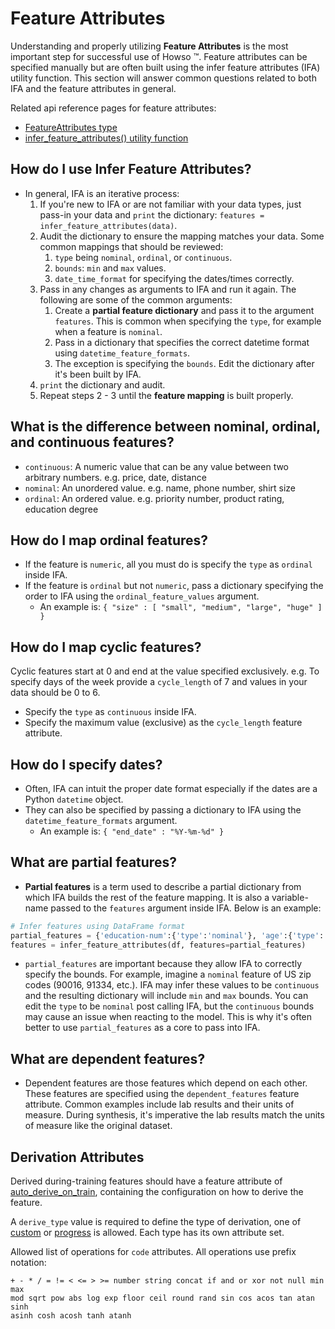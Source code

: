 # Feature Attributes
Understanding and properly utilizing **Feature Attributes** is the most important step for successful use of Howso ™. Feature attributes can be specified manually but are often built using the infer feature attributes (IFA) utility function. This section will answer common questions related to both IFA and the feature attributes in general.

Related api reference pages for feature attributes:
  - [FeatureAttributes type](howso.openapi.models.FeatureAttributes)
  - [infer_feature_attributes() utility function](howso.utilities.infer_feature_attributes)

## How do I use Infer Feature Attributes?
- In general, IFA is an iterative process:
  1. If you're new to IFA or are not familiar with your data types, just pass-in your data and `print` the dictionary:
     `features = infer_feature_attributes(data)`.
  2. Audit the dictionary to ensure the mapping matches your data. Some common mappings that should be reviewed:
     1. `type` being `nominal`, `ordinal`, or `continuous`.
     2. `bounds`: `min` and `max` values.
     3. `date_time_format` for specifying the dates/times correctly.
  3. Pass in any changes as arguments to IFA and run it again. The following are some of the common arguments:
     1. Create a **partial feature dictionary** and pass it to the argument `features`. This is common when specifying the `type`, for example when a feature is `nominal`.
     2. Pass in a dictionary that specifies the correct datetime format using `datetime_feature_formats`.
     3. The exception is specifying the `bounds`. Edit the dictionary after it's been built by IFA.
  4. `print` the dictionary and audit.
  5. Repeat steps 2 - 3 until the **feature mapping** is built properly.

## What is the difference between **nominal**, **ordinal**, and **continuous** features?
- `continuous`: A numeric value that can be any value between two arbitrary numbers. e.g. price, date, distance
- `nominal`: An unordered value. e.g. name, phone number, shirt size
- `ordinal`: An ordered value. e.g. priority number, product rating, education degree

## How do I map **ordinal** features?
- If the feature is `numeric`, all you must do is specify the `type` as `ordinal` inside IFA.
- If the feature is `ordinal` but not `numeric`, pass a dictionary specifying the order to IFA using the `ordinal_feature_values` argument.
  - An example is: `{ "size" : [ "small", "medium", "large", "huge" ] }`

## How do I map **cyclic** features?
Cyclic features start at 0 and end at the value specified exclusively. e.g. To specify days of the week provide a `cycle_length` of 7 and values in your data should be 0 to 6.
- Specify the `type` as `continuous` inside IFA.
- Specify the maximum value (exclusive) as the `cycle_length` feature attribute.

## How do I specify dates?
- Often, IFA can intuit the proper date format especially if the dates are a Python `datetime` object.
- They can also be specified by passing a dictionary to IFA using the `datetime_feature_formats` argument.
  - An example is: `{ "end_date" : "%Y-%m-%d" }`

## What are **partial features**?
- **Partial features** is a term used to describe a partial dictionary from which IFA builds the rest of the feature mapping. It is also a variable-name passed to the `features` argument inside IFA. Below is an example:
```Python
# Infer features using DataFrame format
partial_features = {'education-num':{'type':'nominal'}, 'age':{'type':'continuous'}}
features = infer_feature_attributes(df, features=partial_features)
```
- `partial_features` are important because they allow IFA to correctly specify the bounds. For example, imagine a `nominal` feature of US zip codes (90016, 91334, etc.). IFA may infer these values to be `continuous` and the resulting dictionary will include `min` and `max` bounds. You can edit the `type` to be `nominal` post calling IFA, but the `continuous` bounds may cause an issue when reacting to the model. This is why it's often better to use `partial_features` as a core to pass into IFA.

## What are **dependent features**?
- Dependent features are those features which depend on each other. These features are specified using the `dependent_features` feature attribute. Common examples include lab results and their units of measure. During synthesis, it's imperative the lab results match the units of measure like the original dataset.

## Derivation Attributes

Derived during-training features should have a feature attribute of [auto_derive_on_train](howso.openapi.models.FeatureAutoDeriveOnTrain),
containing the configuration on how to derive the feature.

A `derive_type` value is required to define the type of derivation, one of [custom](howso.openapi.models.FeatureAutoDeriveOnTrainCustom) or
[progress](howso.openapi.models.FeatureAutoDeriveOnTrainProgress) is allowed. Each type has its own attribute set.

Allowed list of operations for `code` attributes. All operations use prefix notation:

    + - * / = != < <= > >= number string concat if and or xor not null min max
    mod sqrt pow abs log exp floor ceil round rand sin cos acos tan atan sinh
    asinh cosh acosh tanh atanh
